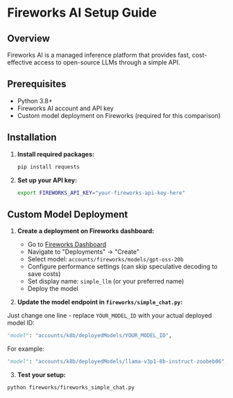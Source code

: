 # Fireworks AI Setup Guide

## Overview
Fireworks AI is a managed inference platform that provides fast, cost-effective access to open-source LLMs through a simple API.

## Prerequisites
- Python 3.8+
- Fireworks AI account and API key
- Custom model deployment on Fireworks (required for this comparison)

## Installation

1. **Install required packages:**
   ```bash
   pip install requests
   ```

2. **Set up your API key:**
   ```bash
   export FIREWORKS_API_KEY="your-fireworks-api-key-here"
   ```

## Custom Model Deployment

1. **Create a deployment on Fireworks dashboard:**
   - Go to [Fireworks Dashboard](https://app.fireworks.ai/dashboard)
   - Navigate to "Deployments" → "Create"
   - Select model: `accounts/fireworks/models/gpt-oss-20b`
   - Configure performance settings (can skip speculative decoding to save costs)
   - Set display name: `simple_llm` (or your preferred name)
   - Deploy the model

2. **Update the model endpoint in `fireworks/simple_chat.py`:**

Just change one line - replace `YOUR_MODEL_ID` with your actual deployed model ID:

```python
"model": "accounts/k8b/deployedModels/YOUR_MODEL_ID",
```

For example:
```python
"model": "accounts/k8b/deployedModels/llama-v3p1-8b-instruct-zoobeb06",
```

3. **Test your setup:**
```bash
python fireworks/fireworks_simple_chat.py
```
